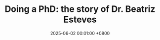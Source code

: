 ---
title: "Doing a PhD: the story of Dr. Beatriz Esteves"
slides: ""
date: 2025-06-02 00:01:00 +0800
event: "PhD Symposium 2025, co-located with ESWC 2025"
event_url: "https://2025.eswc-conferences.org/phd-symposium-program/"
location: 'Portoroz, Slovenia'

keywords: PhD story

cover: 
authors: # * for equal contribution # for corresponding author
  - Beatriz Esteves
# links:
  #Slides: https://docs.google.com/presentation/d/1_bGV6QkydgzWYaKnBtLtgS-d0Xe_k5ItwnarVCvjXi4/edit?usp=sharing
---